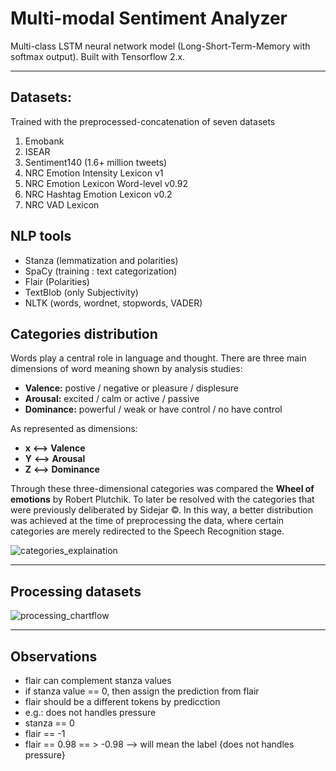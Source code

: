 # **Multi-modal Sentiment Analyzer**

Multi-class LSTM neural network model (Long-Short-Term-Memory with softmax output).
Built with Tensorflow 2.x.

---

## Datasets:

Trained with the preprocessed-concatenation of seven datasets

1. Emobank
2. ISEAR
3. Sentiment140 (1.6+ million tweets)
4. NRC Emotion Intensity Lexicon v1
5. NRC Emotion Lexicon Word-level v0.92
6. NRC Hashtag Emotion Lexicon v0.2
7. NRC VAD Lexicon

## NLP tools

- Stanza (lemmatization and polarities)
- SpaCy (training : text categorization)
- Flair (Polarities)
- TextBlob (only Subjectivity)
- NLTK (words, wordnet, stopwords, VADER)

## **Categories distribution**

Words play a central role in language and thought.
There are three main dimensions of word meaning shown by analysis studies:

- **Valence:** postive / negative or pleasure / displesure
- **Arousal:** excited / calm or active / passive
- **Dominance:** powerful / weak or have control / no have control

As represented as dimensions:

- **x** **⟷** **Valence**
- **Y** **⟷** **Arousal**
- **Z** **⟷** **Dominance**

Through these three-dimensional categories was compared the **Wheel of emotions** by Robert Plutchik.
To later be resolved with the categories that were previously deliberated by Sidejar ©.
In this way, a better distribution was achieved at the time of preprocessing the data, where certain categories are merely
redirected to the Speech Recognition stage.

![categories_explaination](https://github.com/Y4rd13/sentiment-analysis/blob/master/categories.png)

---

## **Processing datasets**

![processing_chartflow](https://github.com/Y4rd13/sentiment-analysis/blob/master/processing%20chartflow.png)

---

## Observations

- flair can complement stanza values
- if stanza value == 0, then assign the prediction from flair
- flair should be a different tokens by predicction
- e.g.: does not handles pressure
- stanza == 0
- flair == -1
- flair == 0.98 == > -0.98 --> will mean the label {does not handles pressure}
